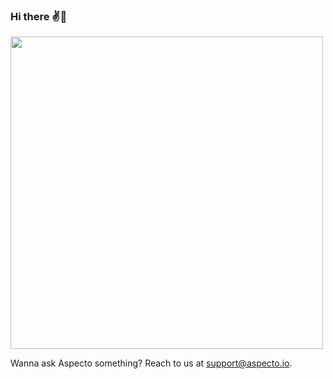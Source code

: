 ### Hi there ✌️🏹

<img src="https://logo.aspecto.io/aspecto_logo_small.png" width="500" />

Wanna ask Aspecto something? Reach to us at support@aspecto.io.
